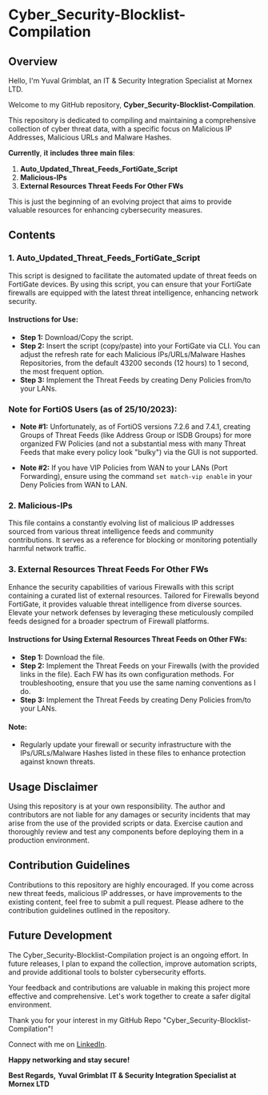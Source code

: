 # Cyber_Security-Blocklist-Compilation

## Overview

Hello, I'm Yuval Grimblat, an IT & Security Integration Specialist at Mornex LTD.

Welcome to my GitHub repository, **Cyber_Security-Blocklist-Compilation**.

This repository is dedicated to compiling and maintaining a comprehensive collection of cyber threat data, with a specific focus on Malicious IP Addresses, Malicious URLs and Malware Hashes.

𝐂𝐮𝐫𝐫𝐞𝐧𝐭𝐥𝐲, 𝐢𝐭 𝐢𝐧𝐜𝐥𝐮𝐝𝐞𝐬 𝐭𝐡𝐫𝐞𝐞 𝐦𝐚𝐢𝐧 𝐟𝐢𝐥𝐞𝐬:
1. **Auto_Updated_Threat_Feeds_FortiGate_Script**
2. **Malicious-IPs**
3. **External Resources Threat Feeds For Other FWs**

This is just the beginning of an evolving project that aims to provide valuable resources for enhancing cybersecurity measures.

## Contents

### 1. Auto_Updated_Threat_Feeds_FortiGate_Script

This script is designed to facilitate the automated update of threat feeds on FortiGate devices.
By using this script, you can ensure that your FortiGate firewalls are equipped with the latest threat intelligence, enhancing network security.

#### Instructions for Use:
- **Step 1:** Download/Copy the script.
- **Step 2:** Insert the script (copy/paste) into your FortiGate via CLI.
You can adjust the refresh rate for each Malicious IPs/URLs/Malware Hashes Repositories, from the default 43200 seconds (12 hours) to 1 second, the most frequent option.
- **Step 3:** Implement the Threat Feeds by creating Deny Policies from/to your LANs.

### Note for FortiOS Users (as of 25/10/2023):
- **Note #1:** Unfortunately, as of FortiOS versions 7.2.6 and 7.4.1, creating Groups of Threat Feeds (like Address Group or ISDB Groups) for more organized FW Policies (and not a substantial mess with many Threat Feeds that make every policy look "bulky") via the GUI is not supported.

- **Note #2:** If you have VIP Policies from WAN to your LANs (Port Forwarding), ensure using the command `set match-vip enable` in your Deny Policies from WAN to LAN.

### 2. Malicious-IPs

This file contains a constantly evolving list of malicious IP addresses sourced from various threat intelligence feeds and community contributions.
It serves as a reference for blocking or monitoring potentially harmful network traffic.

### 3. External Resources Threat Feeds For Other FWs
Enhance the security capabilities of various Firewalls with this script containing a curated list of external resources.
Tailored for Firewalls beyond FortiGate, it provides valuable threat intelligence from diverse sources.
Elevate your network defenses by leveraging these meticulously compiled feeds designed for a broader spectrum of Firewall platforms.


#### Instructions for Using External Resources Threat Feeds on Other FWs:
- **Step 1:** Download the file.
- **Step 2:** Implement the Threat Feeds on your Firewalls (with the provided links in the file).
   Each FW has its own configuration methods. For troubleshooting, ensure that you use the same naming conventions as I do.
- **Step 3:** Implement the Threat Feeds by creating Deny Policies from/to your LANs.

#### Note:
- Regularly update your firewall or security infrastructure with the IPs/URLs/Malware Hashes listed in these files to enhance protection against known threats.

## Usage Disclaimer

Using this repository is at your own responsibility.
The author and contributors are not liable for any damages or security incidents that may arise from the use of the provided scripts or data.
Exercise caution and thoroughly review and test any components before deploying them in a production environment.

## Contribution Guidelines

Contributions to this repository are highly encouraged.
If you come across new threat feeds, malicious IP addresses, or have improvements to the existing content, feel free to submit a pull request.
Please adhere to the contribution guidelines outlined in the repository.

## Future Development

The Cyber_Security-Blocklist-Compilation project is an ongoing effort.
In future releases, I plan to expand the collection, improve automation scripts, and provide additional tools to bolster cybersecurity efforts.

Your feedback and contributions are valuable in making this project more effective and comprehensive.
Let's work together to create a safer digital environment.

Thank you for your interest in my GitHub Repo "Cyber_Security-Blocklist-Compilation"!

Connect with me on [LinkedIn](https://www.linkedin.com/in/yuvalgrimblat/).

**Happy networking and stay secure!**

**Best Regards,**
**Yuval Grimblat**
**IT & Security Integration Specialist at Mornex LTD**
